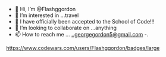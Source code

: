 - 👋 Hi, I’m @Flashggordon
- 👀 I’m interested in ...travel
- 🌱 I have officially been accepted to the School of Code!!! 
- 💞️ I’m looking to collaborate on ...anything
- 📫 How to reach me ... ..georgegordon5@gmail.com
-.

https://www.codewars.com/users/Flashggordon/badges/large
<!---
Flashggordon/Flashggordon is a ✨ special ✨ repository because its `README.md` (this file) appears on your GitHub profile.
You can click the Preview link to take a look at your changes.
--->
